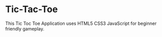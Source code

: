 # Tic-Tac-Toe
This Tic Toc Toe Application uses HTML5 CSS3 JavaScript for beginner friendly gameplay.

